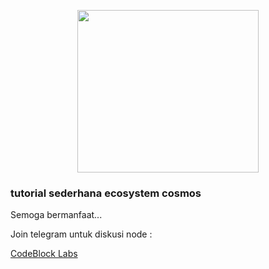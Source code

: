 <p align="center">
  <img width="290" height="260" src="https://user-images.githubusercontent.com/108969749/201540493-3372c399-8b6c-4ade-ab1d-041d1378a5f0.jpeg">
</p>

### tutorial sederhana ecosystem cosmos

Semoga bermanfaat...


Join telegram untuk diskusi node :

[CodeBlock Labs](https://t.me/codeblocklabs)
